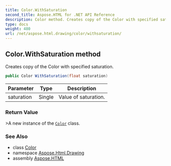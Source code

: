 ```yaml
---
title: Color.WithSaturation
second_title: Aspose.HTML for .NET API Reference
description: Color method. Creates copy of the Color with specified saturation
type: docs
weight: 480
url: /net/aspose.html.drawing/color/withsaturation/
---
```

## Color.WithSaturation method

Creates copy of the Color with specified saturation.

```csharp
public Color WithSaturation(float saturation)
```

| Parameter | Type | Description |
| --- | --- | --- |
| saturation | Single | Value of saturation. |

### Return Value

&gt;A new instance of the [`Color`](../) class.

### See Also

* class [Color](../)
* namespace [Aspose.Html.Drawing](../../color/)
* assembly [Aspose.HTML](../../../)
